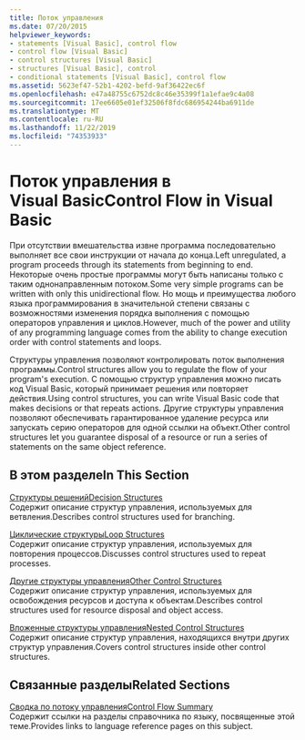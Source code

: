 ```yaml
---
title: Поток управления
ms.date: 07/20/2015
helpviewer_keywords:
- statements [Visual Basic], control flow
- control flow [Visual Basic]
- control structures [Visual Basic]
- structures [Visual Basic], control
- conditional statements [Visual Basic], control flow
ms.assetid: 5623ef47-52b1-4202-befd-9af36422ec6f
ms.openlocfilehash: e47a48755c6752dc8c46e35399f1a1efae9c4a08
ms.sourcegitcommit: 17ee6605e01ef32506f8fdc686954244ba6911de
ms.translationtype: MT
ms.contentlocale: ru-RU
ms.lasthandoff: 11/22/2019
ms.locfileid: "74353933"
---
```

# <a name="control-flow-in-visual-basic"></a><span data-ttu-id="f9cfc-102">Поток управления в Visual Basic</span><span class="sxs-lookup"><span data-stu-id="f9cfc-102">Control Flow in Visual Basic</span></span>

<span data-ttu-id="f9cfc-103">При отсутствии вмешательства извне программа последовательно выполняет все свои инструкции от начала до конца.</span><span class="sxs-lookup"><span data-stu-id="f9cfc-103">Left unregulated, a program proceeds through its statements from beginning to end.</span></span> <span data-ttu-id="f9cfc-104">Некоторые очень простые программы могут быть написаны только с таким однонаправленным потоком.</span><span class="sxs-lookup"><span data-stu-id="f9cfc-104">Some very simple programs can be written with only this unidirectional flow.</span></span> <span data-ttu-id="f9cfc-105">Но мощь и преимущества любого языка программирования в значительной степени связаны с возможностями изменения порядка выполнения с помощью операторов управления и циклов.</span><span class="sxs-lookup"><span data-stu-id="f9cfc-105">However, much of the power and utility of any programming language comes from the ability to change execution order with control statements and loops.</span></span>

 <span data-ttu-id="f9cfc-106">Структуры управления позволяют контролировать поток выполнения программы.</span><span class="sxs-lookup"><span data-stu-id="f9cfc-106">Control structures allow you to regulate the flow of your program's execution.</span></span> <span data-ttu-id="f9cfc-107">С помощью структур управления можно писать код Visual Basic, который принимает решения или повторяет действия.</span><span class="sxs-lookup"><span data-stu-id="f9cfc-107">Using control structures, you can write Visual Basic code that makes decisions or that repeats actions.</span></span> <span data-ttu-id="f9cfc-108">Другие структуры управления позволяют обеспечивать гарантированное удаление ресурса или запускать серию операторов для одной ссылки на объект.</span><span class="sxs-lookup"><span data-stu-id="f9cfc-108">Other control structures let you guarantee disposal of a resource or run a series of statements on the same object reference.</span></span>
  
## <a name="in-this-section"></a><span data-ttu-id="f9cfc-109">В этом разделе</span><span class="sxs-lookup"><span data-stu-id="f9cfc-109">In This Section</span></span>

 [<span data-ttu-id="f9cfc-110">Структуры решений</span><span class="sxs-lookup"><span data-stu-id="f9cfc-110">Decision Structures</span></span>](decision-structures.md)  
 <span data-ttu-id="f9cfc-111">Содержит описание структур управления, используемых для ветвления.</span><span class="sxs-lookup"><span data-stu-id="f9cfc-111">Describes control structures used for branching.</span></span>

 [<span data-ttu-id="f9cfc-112">Циклические структуры</span><span class="sxs-lookup"><span data-stu-id="f9cfc-112">Loop Structures</span></span>](loop-structures.md)  
 <span data-ttu-id="f9cfc-113">Содержит описание структур управления, используемых для повторения процессов.</span><span class="sxs-lookup"><span data-stu-id="f9cfc-113">Discusses control structures used to repeat processes.</span></span>

 [<span data-ttu-id="f9cfc-114">Другие структуры управления</span><span class="sxs-lookup"><span data-stu-id="f9cfc-114">Other Control Structures</span></span>](other-control-structures.md)  
 <span data-ttu-id="f9cfc-115">Содержит описание структур управления, используемых для освобождения ресурсов и доступа к объектам.</span><span class="sxs-lookup"><span data-stu-id="f9cfc-115">Describes control structures used for resource disposal and object access.</span></span>

 [<span data-ttu-id="f9cfc-116">Вложенные структуры управления</span><span class="sxs-lookup"><span data-stu-id="f9cfc-116">Nested Control Structures</span></span>](nested-control-structures.md)  
 <span data-ttu-id="f9cfc-117">Содержит описание структур управления, находящихся внутри других структур управления.</span><span class="sxs-lookup"><span data-stu-id="f9cfc-117">Covers control structures inside other control structures.</span></span>

## <a name="related-sections"></a><span data-ttu-id="f9cfc-118">Связанные разделы</span><span class="sxs-lookup"><span data-stu-id="f9cfc-118">Related Sections</span></span>

 [<span data-ttu-id="f9cfc-119">Сводка по потоку управления</span><span class="sxs-lookup"><span data-stu-id="f9cfc-119">Control Flow Summary</span></span>](../../../language-reference/keywords/control-flow-summary.md)  
 <span data-ttu-id="f9cfc-120">Содержит ссылки на разделы справочника по языку, посвященные этой теме.</span><span class="sxs-lookup"><span data-stu-id="f9cfc-120">Provides links to language reference pages on this subject.</span></span>
